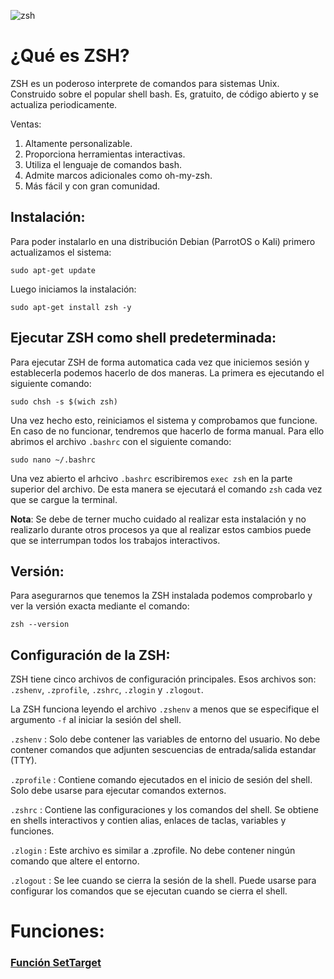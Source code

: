 ![zsh](https://user-images.githubusercontent.com/103068924/166144730-96ded5b4-0042-4452-a281-d93b804ec151.png)

# ¿Qué es ZSH?

ZSH es un poderoso interprete de comandos  para sistemas Unix. Construido sobre el popular shell bash. Es, gratuito, de código abierto  y se
actualiza periodicamente.

Ventas:

1. Altamente personalizable.
2. Proporciona herramientas interactivas.
3. Utiliza el lenguaje de comandos bash.
4. Admite marcos adicionales como oh-my-zsh.
5. Más fácil y con gran comunidad.

## Instalación:
Para poder instalarlo en una distribución Debian (ParrotOS o Kali) primero actualizamos el sistema:

    sudo apt-get update

Luego iniciamos la instalación:

    sudo apt-get install zsh -y
    
## Ejecutar ZSH como shell predeterminada:
Para ejecutar ZSH de forma automatica cada vez que iniciemos sesión y establecerla podemos hacerlo de dos maneras.
La primera es ejecutando el siguiente comando:

    sudo chsh -s $(wich zsh)
    
Una vez hecho esto, reiniciamos el sistema y comprobamos que funcione. En caso de no funcionar, tendremos que hacerlo de forma manual.
Para ello abrimos el archivo `.bashrc` con el siguiente comando:

    sudo nano ~/.bashrc
    
Una vez abierto el arhcivo `.bashrc` escribiremos `exec zsh` en la parte superior del archivo. De esta manera se ejecutará el comando `zsh`
cada vez que se cargue la terminal.

**Nota**: Se debe de terner mucho cuidado al realizar esta instalación y no realizarlo durante otros procesos ya que al realizar estos cambios
puede que se interrumpan todos los trabajos interactivos.

## Versión:
Para asegurarnos que tenemos la ZSH instalada podemos comprobarlo y ver la versión exacta mediante el comando:

    zsh --version
    
## Configuración de la ZSH:

ZSH tiene cinco archivos de configuración principales. Esos archivos son: `.zshenv`, `.zprofile`, `.zshrc`, `.zlogin` y `.zlogout`.

La ZSH funciona leyendo el archivo `.zshenv` a menos que se especifique el argumento `-f` al iniciar la sesión del shell.

`.zshenv` : Solo debe contener las variables  de entorno del usuario. No debe contener comandos que adjunten sescuencias de entrada/salida estandar (TTY). 

`.zprofile` : Contiene comando ejecutados en el inicio de sesión del shell. Solo debe usarse para ejecutar comandos externos.

`.zshrc` : Contiene las configuraciones y los comandos del shell. Se obtiene en shells interactivos y contien alias, enlaces de taclas, variables y funciones. 

`.zlogin` : Este archivo es similar a .zprofile. No debe contener ningún comando que altere el entorno. 

`.zlogout` : Se lee cuando se cierra la sesión de la shell. Puede usarse para configurar los comandos que se ejecutan cuando se cierra el shell.

# Funciones:

### [Función SetTarget](f1r0x.github.io/Web/Linux/ZSH/Settarget.html)
    
